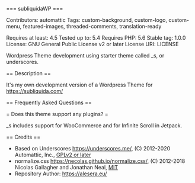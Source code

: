 === subliquidaWP ===

Contributors: automattic
Tags: custom-background, custom-logo, custom-menu, featured-images, threaded-comments, translation-ready

Requires at least: 4.5
Tested up to: 5.4
Requires PHP: 5.6
Stable tag: 1.0.0
License: GNU General Public License v2 or later
License URI: LICENSE

Wordpress Theme development using starter theme called _s, or underscores.

== Description ==

It's my own development version of a Wordpress Theme for https://subliquida.com/

== Frequently Asked Questions ==

= Does this theme support any plugins? =

_s includes support for WooCommerce and for Infinite Scroll in Jetpack.


== Credits ==

* Based on Underscores https://underscores.me/, (C) 2012-2020 Automattic, Inc., [GPLv2 or later](https://www.gnu.org/licenses/gpl-2.0.html)
* normalize.css https://necolas.github.io/normalize.css/, (C) 2012-2018 Nicolas Gallagher and Jonathan Neal, [MIT](https://opensource.org/licenses/MIT)
* Repository Author: https://alesera.eu/
